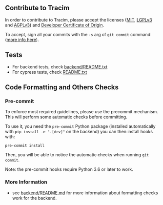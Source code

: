## Contribute to Tracim

In order to contribute to Tracim, please accept the licenses ([MIT](./LICENSE_MIT), [LGPLv3](LICENSE_LGPLv3) and [AGPLv3](LICENSE_AGPLv3)) and [Developer Certificate of Origin](./DCO).

To accept, sign all your commits with the `-s` arg of `git commit` command ([more info here](https://git-scm.com/docs/git-commit#git-commit--s)).

## Tests

- For backend tests, check [backend/README.txt]('./backend/README.txt)
- For cypress tests, check [README.txt]('./README.txt')

## Code Formatting and Others Checks

### Pre-commit

To enforce most required guidelines, please use the precommit mechanism.
This will perform some automatic checks before committing.

To use it, you need the `pre-commit` Python package (installed automatically with `pip install -e ".[dev]"` on the backend)
you can then install hooks with:

    pre-commit install

Then, you will be able to notice the automatic checks when running `git commit`.

Note: the pre-commit hooks require Python 3.6 or later to work.

### More Information
- see [backend/README.md](backend/README.txt) for more information about formatting checks work for the backend.
